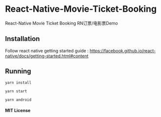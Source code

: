 # React-Native-Movie-Ticket-Booking
React-Native Movie Ticket Booking RN订票/电影票Demo
## Installation
Follow react native getting started guide : https://facebook.github.io/react-native/docs/getting-started.html#content
## Running
`yarn install`

`yarn start`

`yarn android`

#### MIT License 
